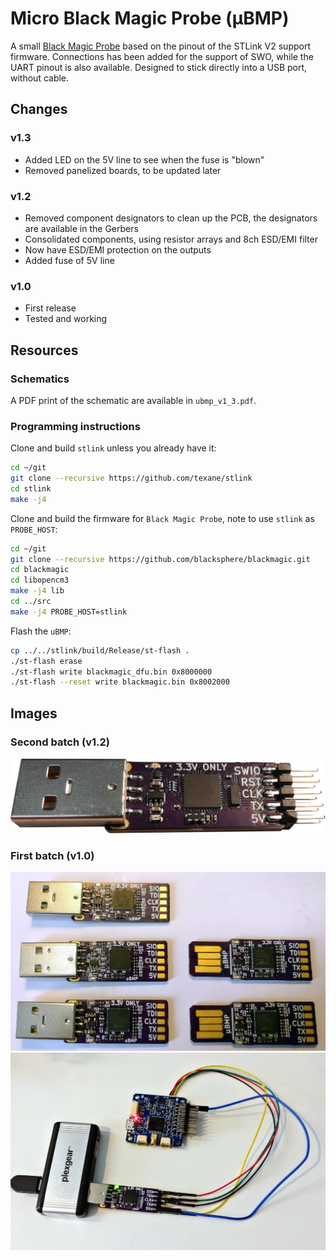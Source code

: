 # Micro Black Magic Probe (µBMP)

A small [Black Magic Probe](https://github.com/blacksphere/blackmagic) based on the pinout of the STLink V2 support firmware. Connections has been added for the support of SWO, while the UART pinout is also available. Designed to stick directly into a USB port, without cable.

## Changes

### v1.3

* Added LED on the 5V line to see when the fuse is "blown"
* Removed panelized boards, to be updated later

### v1.2

* Removed component designators to clean up the PCB, the designators are available in the Gerbers
* Consolidated components, using resistor arrays and 8ch ESD/EMI filter
* Now have ESD/EMI protection on the outputs
* Added fuse of 5V line

### v1.0

* First release
* Tested and working

## Resources

### Schematics

A PDF print of the schematic are available in `ubmp_v1_3.pdf`.

### Programming instructions


Clone and build `stlink` unless you already have it:

```bash
cd ~/git
git clone --recursive https://github.com/texane/stlink
cd stlink
make -j4
```

Clone and build the firmware for `Black Magic Probe`, note to use `stlink` as `PROBE_HOST`:

```bash
cd ~/git
git clone --recursive https://github.com/blacksphere/blackmagic.git
cd blackmagic
cd libopencm3
make -j4 lib
cd ../src
make -j4 PROBE_HOST=stlink
```

Flash the `uBMP`:

```bash
cp ../../stlink/build/Release/st-flash .
./st-flash erase
./st-flash write blackmagic_dfu.bin 0x8000000
./st-flash --reset write blackmagic.bin 0x8002000
```

## Images

### Second batch (v1.2)
![alt text](ubmp_v1_2.jpg "Mounted")

### First batch (v1.0)

![alt text](ubmp_mounted.jpg "Mounted")
![alt text](ubmp_used.jpg "In use")

